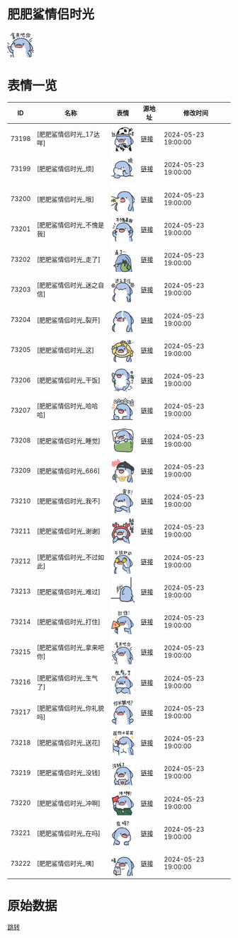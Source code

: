 # 肥肥鲨情侣时光

<img src="./cover.png" height="60" alt="cover" />

# 表情一览

|ID|名称|表情|源地址|修改时间|
|----|----|----|----|----|
|73198|[肥肥鲨情侣时光_17达咩]|<img src="./pic/073198_%5B肥肥鲨情侣时光_17达咩%5D.png" height="60" alt="17达咩"/>|[链接](https://i0.hdslb.com/bfs/garb/06ed8afcc59ad26bb95ccffec0870a1bc33bea2e.png)|2024-05-23 19:00:00|
|73199|[肥肥鲨情侣时光_烦]|<img src="./pic/073199_%5B肥肥鲨情侣时光_烦%5D.png" height="60" alt="烦"/>|[链接](https://i0.hdslb.com/bfs/garb/faff9f71dacb6c91375bf695f73af5fd74c18629.png)|2024-05-23 19:00:00|
|73200|[肥肥鲨情侣时光_哦]|<img src="./pic/073200_%5B肥肥鲨情侣时光_哦%5D.png" height="60" alt="哦"/>|[链接](https://i0.hdslb.com/bfs/garb/10bb77c89216c1090939a50bb95a555fe00f3923.png)|2024-05-23 19:00:00|
|73201|[肥肥鲨情侣时光_不愧是我]|<img src="./pic/073201_%5B肥肥鲨情侣时光_不愧是我%5D.png" height="60" alt="不愧是我"/>|[链接](https://i0.hdslb.com/bfs/garb/d9fe3ec12b9891ea2f030761a586b0ec6103f2b0.png)|2024-05-23 19:00:00|
|73202|[肥肥鲨情侣时光_走了]|<img src="./pic/073202_%5B肥肥鲨情侣时光_走了%5D.png" height="60" alt="走了"/>|[链接](https://i0.hdslb.com/bfs/garb/bb8c511988fe641f155b7e83c28dce3cf80157b2.png)|2024-05-23 19:00:00|
|73203|[肥肥鲨情侣时光_迷之自信]|<img src="./pic/073203_%5B肥肥鲨情侣时光_迷之自信%5D.png" height="60" alt="迷之自信"/>|[链接](https://i0.hdslb.com/bfs/garb/ebbbaf08c0d1fbb79446cfb16016e21ff86d0450.png)|2024-05-23 19:00:00|
|73204|[肥肥鲨情侣时光_裂开]|<img src="./pic/073204_%5B肥肥鲨情侣时光_裂开%5D.png" height="60" alt="裂开"/>|[链接](https://i0.hdslb.com/bfs/garb/fef8c56d74a5893e3e90f52658e1a2eb051c8e06.png)|2024-05-23 19:00:00|
|73205|[肥肥鲨情侣时光_这]|<img src="./pic/073205_%5B肥肥鲨情侣时光_这%5D.png" height="60" alt="这"/>|[链接](https://i0.hdslb.com/bfs/garb/2198e1f84a74468dbb289f14d7c5219ab4eae8ef.png)|2024-05-23 19:00:00|
|73206|[肥肥鲨情侣时光_干饭]|<img src="./pic/073206_%5B肥肥鲨情侣时光_干饭%5D.png" height="60" alt="干饭"/>|[链接](https://i0.hdslb.com/bfs/garb/406b028c7d6e0e12fce5859d04a6c3d2ac2e2c80.png)|2024-05-23 19:00:00|
|73207|[肥肥鲨情侣时光_哈哈哈]|<img src="./pic/073207_%5B肥肥鲨情侣时光_哈哈哈%5D.png" height="60" alt="哈哈哈"/>|[链接](https://i0.hdslb.com/bfs/garb/9e7378fbfe45217add196feab82d37153dfe8828.png)|2024-05-23 19:00:00|
|73208|[肥肥鲨情侣时光_睡觉]|<img src="./pic/073208_%5B肥肥鲨情侣时光_睡觉%5D.png" height="60" alt="睡觉"/>|[链接](https://i0.hdslb.com/bfs/garb/43265f33220a78cb85a9f5fb057b83105dd8a14c.png)|2024-05-23 19:00:00|
|73209|[肥肥鲨情侣时光_666]|<img src="./pic/073209_%5B肥肥鲨情侣时光_666%5D.png" height="60" alt="666"/>|[链接](https://i0.hdslb.com/bfs/garb/1fd117e1a74cc5b436ec17c122270026d5860e7a.png)|2024-05-23 19:00:00|
|73210|[肥肥鲨情侣时光_我不]|<img src="./pic/073210_%5B肥肥鲨情侣时光_我不%5D.png" height="60" alt="我不"/>|[链接](https://i0.hdslb.com/bfs/garb/3540cb11752cdf530a2b173ec20478dfccd3c080.png)|2024-05-23 19:00:00|
|73211|[肥肥鲨情侣时光_谢谢]|<img src="./pic/073211_%5B肥肥鲨情侣时光_谢谢%5D.png" height="60" alt="谢谢"/>|[链接](https://i0.hdslb.com/bfs/garb/e9a2353a9ff23f720ee7c5009005af47b8134002.png)|2024-05-23 19:00:00|
|73212|[肥肥鲨情侣时光_不过如此]|<img src="./pic/073212_%5B肥肥鲨情侣时光_不过如此%5D.png" height="60" alt="不过如此"/>|[链接](https://i0.hdslb.com/bfs/garb/5885b09751bfb70edeb61bf52f17ad88af8c5d0d.png)|2024-05-23 19:00:00|
|73213|[肥肥鲨情侣时光_难过]|<img src="./pic/073213_%5B肥肥鲨情侣时光_难过%5D.png" height="60" alt="难过"/>|[链接](https://i0.hdslb.com/bfs/garb/67f6a323ecebce802b4001cd3e6adf809be044cb.png)|2024-05-23 19:00:00|
|73214|[肥肥鲨情侣时光_打住]|<img src="./pic/073214_%5B肥肥鲨情侣时光_打住%5D.png" height="60" alt="打住"/>|[链接](https://i0.hdslb.com/bfs/garb/932e3274dd6d1c3a2da8c504d25f23cfaedfc234.png)|2024-05-23 19:00:00|
|73215|[肥肥鲨情侣时光_拿来吧你]|<img src="./pic/073215_%5B肥肥鲨情侣时光_拿来吧你%5D.png" height="60" alt="拿来吧你"/>|[链接](https://i0.hdslb.com/bfs/garb/fbb744e784dc0045ae914dacf4b48a270b7d5033.png)|2024-05-23 19:00:00|
|73216|[肥肥鲨情侣时光_生气了]|<img src="./pic/073216_%5B肥肥鲨情侣时光_生气了%5D.png" height="60" alt="生气了"/>|[链接](https://i0.hdslb.com/bfs/garb/9b105e90f9f8dfc4921a0bf36f680d8a78ad5569.png)|2024-05-23 19:00:00|
|73217|[肥肥鲨情侣时光_你礼貌吗]|<img src="./pic/073217_%5B肥肥鲨情侣时光_你礼貌吗%5D.png" height="60" alt="你礼貌吗"/>|[链接](https://i0.hdslb.com/bfs/garb/3501b4826af2a500ec33617e6dcdc104321bdad5.png)|2024-05-23 19:00:00|
|73218|[肥肥鲨情侣时光_送花]|<img src="./pic/073218_%5B肥肥鲨情侣时光_送花%5D.png" height="60" alt="送花"/>|[链接](https://i0.hdslb.com/bfs/garb/164080c46c2f2953e1831a2a3fe74c8db16e0eb8.png)|2024-05-23 19:00:00|
|73219|[肥肥鲨情侣时光_没钱]|<img src="./pic/073219_%5B肥肥鲨情侣时光_没钱%5D.png" height="60" alt="没钱"/>|[链接](https://i0.hdslb.com/bfs/garb/bf15196f9d6e5a5480ebca427831ae92053abec8.png)|2024-05-23 19:00:00|
|73220|[肥肥鲨情侣时光_冲啊]|<img src="./pic/073220_%5B肥肥鲨情侣时光_冲啊%5D.png" height="60" alt="冲啊"/>|[链接](https://i0.hdslb.com/bfs/garb/4497ab1b9a1790bc27277e58200f3915136d3a28.png)|2024-05-23 19:00:00|
|73221|[肥肥鲨情侣时光_在吗]|<img src="./pic/073221_%5B肥肥鲨情侣时光_在吗%5D.png" height="60" alt="在吗"/>|[链接](https://i0.hdslb.com/bfs/garb/2b591bed6a0524c76f7526116adc078bf8f542f5.png)|2024-05-23 19:00:00|
|73222|[肥肥鲨情侣时光_咦]|<img src="./pic/073222_%5B肥肥鲨情侣时光_咦%5D.png" height="60" alt="咦"/>|[链接](https://i0.hdslb.com/bfs/garb/fe4792abec582515906396cfdb4d0cda56161585.png)|2024-05-23 19:00:00|

# 原始数据

[跳转](./raw.json)

